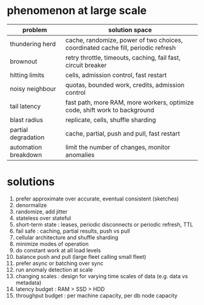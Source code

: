 
# phenomenon at large scale

| problem | solution space |
| ----  | ---- | 
| thundering herd | cache, randomize, power of two choices, coordinated cache fill, periodic refresh |
| brownout | retry throttle, timeouts, caching, fail fast, circuit breaker |
| hitting limits | cells, admission control, fast restart |
| noisy neighbour | quotas, bounded work, credits, admission control |
| tail latency | fast path, more RAM, more workers, optimize code, shift work to background |
| blast radius | replicate, cells, shuffle sharding |
| partial degradation | cache, partial, push and pull, fast restart |
| automation breakdown | limit the number of changes, monitor anomalies |

# solutions

1. prefer approximate over accurate, eventual consistent (sketches)
1. denormalize 
2. randomize, add jitter
3. stateless over stateful 
3. short-term state : leases, periodic disconnects or periodic refresh, TTL
4. fail safe : caching, partial results, push vs pull
5. cellular architecture and shuffle sharding
6. minimize modes of operation
7. do constant work at all load levels
8. balance push and pull (large fleet calling small fleet)
9. prefer async or batching over sync
10. run anomaly detection at scale
11. changing scales : design for varying time scales of data (e.g. data vs metadata)
12. latency budget : RAM > SSD > HDD
13. throughput budget : per machine capacity, per db node capacity
